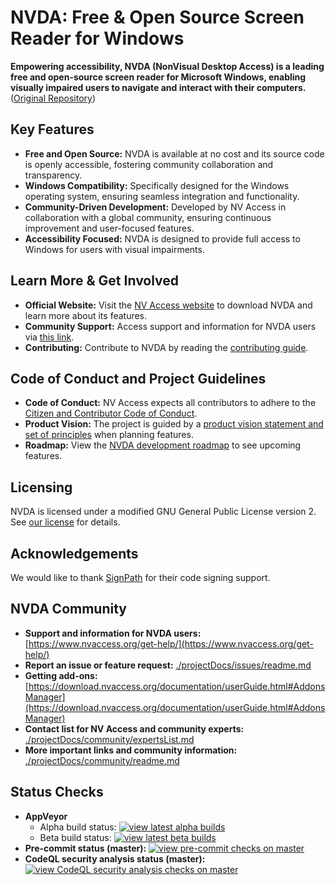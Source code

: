 # NVDA: Free & Open Source Screen Reader for Windows

**Empowering accessibility, NVDA (NonVisual Desktop Access) is a leading free and open-source screen reader for Microsoft Windows, enabling visually impaired users to navigate and interact with their computers.** ([Original Repository](https://github.com/nvaccess/nvda))

## Key Features

*   **Free and Open Source:** NVDA is available at no cost and its source code is openly accessible, fostering community collaboration and transparency.
*   **Windows Compatibility:** Specifically designed for the Windows operating system, ensuring seamless integration and functionality.
*   **Community-Driven Development:** Developed by NV Access in collaboration with a global community, ensuring continuous improvement and user-focused features.
*   **Accessibility Focused:** NVDA is designed to provide full access to Windows for users with visual impairments.

##  Learn More & Get Involved

*   **Official Website:** Visit the [NV Access website](http://www.nvaccess.org/) to download NVDA and learn more about its features.
*   **Community Support:** Access support and information for NVDA users via [this link](https://www.nvaccess.org/get-help/).
*   **Contributing:**  Contribute to NVDA by reading the [contributing guide](./.github/CONTRIBUTING.md).

## Code of Conduct and Project Guidelines

*   **Code of Conduct:** NV Access expects all contributors to adhere to the [Citizen and Contributor Code of Conduct](CODE_OF_CONDUCT.md).
*   **Product Vision:** The project is guided by a [product vision statement and set of principles](./projectDocs/product_vision.md) when planning features.
*   **Roadmap:** View the [NVDA development roadmap](https://www.nvaccess.org/post/nvda-roadmap/) to see upcoming features.

## Licensing

NVDA is licensed under a modified GNU General Public License version 2. See [our license](./copying.txt) for details.

## Acknowledgements

We would like to thank [SignPath](https://www.signpath.io/) for their code signing support.

## NVDA Community

*   **Support and information for NVDA users:** [https://www.nvaccess.org/get-help/](https://www.nvaccess.org/get-help/)
*   **Report an issue or feature request:**  [./projectDocs/issues/readme.md](projectDocs/issues/readme.md)
*   **Getting add-ons:** [https://download.nvaccess.org/documentation/userGuide.html#AddonsManager](https://download.nvaccess.org/documentation/userGuide.html#AddonsManager)
*   **Contact list for NV Access and community experts:** [./projectDocs/community/expertsList.md](projectDocs/community/expertsList.md)
*   **More important links and community information:** [./projectDocs/community/readme.md](projectDocs/community/readme.md)

## Status Checks

*   **AppVeyor**
    *   Alpha build status: [![view latest alpha builds](https://ci.appveyor.com/api/projects/status/sqeer6p8lc80lvqe/branch/master?svg=true)](https://ci.appveyor.com/project/NVAccess/nvda/branch/master)
    *   Beta build status: [![view latest beta builds](https://ci.appveyor.com/api/projects/status/sqeer6p8lc80lvqe/branch/beta?svg=true)](https://ci.appveyor.com/project/NVAccess/nvda/branch/beta)
*   **Pre-commit status (master):** [![view pre-commit checks on master](https://results.pre-commit.ci/badge/github/nvaccess/nvda/master.svg)](https://results.pre-commit.ci/latest/github/nvaccess/nvda/master)
*   **CodeQL security analysis status (master):** [![view CodeQL security analysis checks on master](https://github.com/nvaccess/nvda/actions/workflows/github-code-scanning/codeql/badge.svg?branch=master)](https://github.com/nvaccess/nvda/actions/workflows/github-code-scanning/codeql?query=branch%3Amaster)